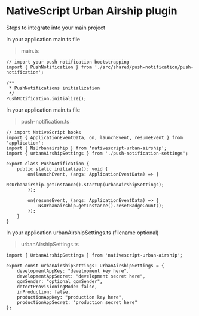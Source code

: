 # NativeScript Urban Airship plugin

Steps to integrate into your main project

In your application main.ts file
> main.ts
```
// import your push notification bootstrapping
import { PushNotification } from './src/shared/push-notification/push-notification';

/**
 * PushNotifications initialization
 */
PushNotification.initialize();

```

In your application main.ts file
> push-notification.ts
```
// import NativeScript hooks
import { ApplicationEventData, on, launchEvent, resumeEvent } from 'application';
import { NsUrbanairship } from 'nativescript-urban-airship';
import { urbanAirshipSettings } from './push-notification-settings';

export class PushNotification {
    public static initialize(): void {
        on(launchEvent, (args: ApplicationEventData) => {
            NsUrbanairship.getInstance().startUp(urbanAirshipSettings);
        });

        on(resumeEvent, (args: ApplicationEventData) => {
            NsUrbanairship.getInstance().resetBadgeCount();
        });
    }
}
```

In your application urbanAirshipSettings.ts (filename optional)
> urbanAirshipSettings.ts
```
import { UrbanAirshipSettings } from 'nativescript-urban-airship';

export const urbanAirshipSettings: UrbanAirshipSettings = {
    developmentAppKey: "development key here",
    developmentAppSecret: "development secret here",
    gcmSender: "optional gcmSender",
    detectProvisioningMode: false,
    inProduction: false,
    productionAppKey: "production key here",
    productionAppSecret: "production secret here"
};
```
